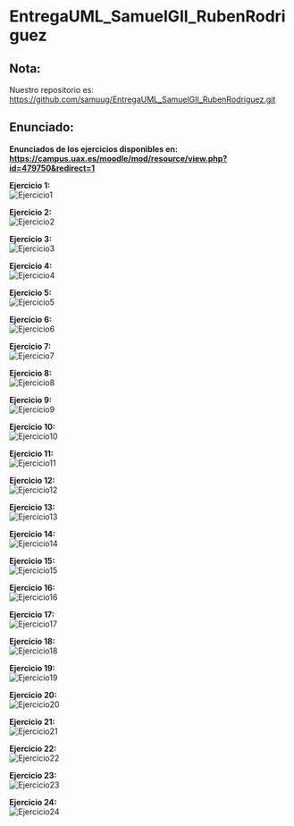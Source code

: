 # EntregaUML_SamuelGIl_RubenRodriguez

## Nota: 
Nuestro repositorio es: https://github.com/samuug/EntregaUML_SamuelGIl_RubenRodriguez.git

## Enunciado:
__Enunciados de los ejercicios disponibles en: https://campus.uax.es/moodle/mod/resource/view.php?id=479750&redirect=1__

__Ejercicio 1:__  
![Ejercicio1](http://www.plantuml.com/plantuml/png/NOwngeD044Nx_Oh5-ZKYhx5IZ5sI8dymSHUpChiJnfqY2VdtZ05HqWoSuPxBRUOCd2MYeUlaXsoxm8CWlOor7I5nNPpzo5Ge7m94dvdgqhpDch_eWJIgOXVdI6aCMLnTARHfk0c3vhSoO4WJ5Bk6Ji0nk1-__FlVhFOfk5Tw3FVPgx0b8d10_Exi9szFyD1tjP9FIilinYSd4Jy0)

__Ejercicio 2:__  
![Ejercicio2](http://www.plantuml.com/plantuml/png/ZP31IWD138RlynHXxxru50gLAWfY4Nhm76S2PibCIZ8BWlWmFeilvdOhij2HxJN_doyVsNX5gqCMe9uiScIz2bj1TtZ4IizahWNX8-mqlnh16hhZl0it1nBXfElkXKjojIxiC79cAdKSFd5AGbwrZDqzlHz7GqzZwpFyyky75Y7BsZho5pOldO0FKtj6l6KisA9DmQBp_a0baltdkqKJzHR-b5ncEl_gQdN-X6kuy_hz1H4TaqBK4YRxfHruuruXKPXhBjVFuBFrjis6IXgo_000)

__Ejercicio 3:__  
![Ejercicio3](http://www.plantuml.com/plantuml/png/dP51RXKn38RtEOML_PEOLcKnOb5H2fkfzDHAxDt4LAuoySX9ka6SWXDm1CxmBeRJykPDfR9Xbx6Tp_D_kImLjROv0JsI1Wuivyx9_IE52jFmtG5mBfLhiquU_Kqh910fGPBsfEHj872B64U_H-NI2mjo6VrdnHmOlVkn0h-m1CaHExOpaun-mhNSx-BXjrmfuSkwuUBT-Mwu6DxtLgMGEU1u-9b8xBkq-sFfxbkRiJuNPH6jDDvW94M818TV2UVUmbP5RI59Heq24U4hvy2TJUOXofNaGlhqT_ajFRI4kWqmdVtJ25mdsAj1jagkosA1y2J5VaivRf6tj2GEhvGSVHXrPVwlcRqbf8G6ApmlYTvKbEK1qydG9ogsNm97ERdfS-6Ldu-DiZn7cGROxTPd7FqT0ULWxQfe9myVt7Hc8yUmRqwuu_tje1a4VJb39E-SkwGSsvp-0000)

__Ejercicio 4:__  
![Ejercicio4](http://www.plantuml.com/plantuml/png/XL5TRY8n37xFAIoU5sa7xR9irKgeKyfJAIedC1cN1cLYb3XFj8VX21L7c8lLgK2e6bLz-_Bz-5FiQHACabiFjALedNNynpokjsG5QXHg8lexMc4GXnlUcmMtwqXm0uEp2Wt1MI-uvdR7ISZZmDJP2wjPlTtHEylcdkmBWWkb22o7935RnK5TrUz_Vq-6PnTwQZKQzUEuYNWnJ2xnlZgUV8qdskJG893W3djjewgw3Fl1End_Dmye51rwVSyZ1YTiPacSPoMUkEqEMig_ODuTvHFSOenSmDAN9AM25yJMTuTKDlLcpdVmrTxKBZVObBr_jsl5ERYJQOvU_wZi4bqgn2pji7jNGiVsxmhNhyEXzi0Lh0Wes4n18YeoPagXoQt_0000)

__Ejercicio 5:__  
![Ejercicio5](http://www.plantuml.com/plantuml/png/ZP31IWD138RlynHXxxru50gLAWfY4Nhm76S2PibCIZ8BWlWmFeilvdOhij2HxJN_doyVsNX5gqCMe9uiScIz2bj1TtZ4IizahWNX8-mqlnh16hhZl0it1nBXfElkXKjojIxiC79cAdKSFd5AGbwrZDqzlHz7GqzZwpFyyky75Y7BsZho5pOldO0FKtj6l6KisA9DmQBp_a0baltdkqKJzHR-b5ncEl_gQdN-X6kuy_hz1H4TaqBK4YRxfHruuruXKPXhBjVFuBFrjis6IXgo_000)

__Ejercicio 6:__  
![Ejercicio6](http://www.plantuml.com/plantuml/png/ZP31IWD138RlynHXxxru50gLAWfY4Nhm76S2PibCIZ8BWlWmFeilvdOhij2HxJN_doyVsNX5gqCMe9uiScIz2bj1TtZ4IizahWNX8-mqlnh16hhZl0it1nBXfElkXKjojIxiC79cAdKSFd5AGbwrZDqzlHz7GqzZwpFyyky75Y7BsZho5pOldO0FKtj6l6KisA9DmQBp_a0baltdkqKJzHR-b5ncEl_gQdN-X6kuy_hz1H4TaqBK4YRxfHruuruXKPXhBjVFuBFrjis6IXgo_000)

__Ejercicio 7:__  
![Ejercicio7](http://www.plantuml.com/plantuml/png/ZP31IWD138RlynHXxxru50gLAWfY4Nhm76S2PibCIZ8BWlWmFeilvdOhij2HxJN_doyVsNX5gqCMe9uiScIz2bj1TtZ4IizahWNX8-mqlnh16hhZl0it1nBXfElkXKjojIxiC79cAdKSFd5AGbwrZDqzlHz7GqzZwpFyyky75Y7BsZho5pOldO0FKtj6l6KisA9DmQBp_a0baltdkqKJzHR-b5ncEl_gQdN-X6kuy_hz1H4TaqBK4YRxfHruuruXKPXhBjVFuBFrjis6IXgo_000)

__Ejercicio 8:__  
![Ejercicio8](http://www.plantuml.com/plantuml/png/ZP31IWD138RlynHXxxru50gLAWfY4Nhm76S2PibCIZ8BWlWmFeilvdOhij2HxJN_doyVsNX5gqCMe9uiScIz2bj1TtZ4IizahWNX8-mqlnh16hhZl0it1nBXfElkXKjojIxiC79cAdKSFd5AGbwrZDqzlHz7GqzZwpFyyky75Y7BsZho5pOldO0FKtj6l6KisA9DmQBp_a0baltdkqKJzHR-b5ncEl_gQdN-X6kuy_hz1H4TaqBK4YRxfHruuruXKPXhBjVFuBFrjis6IXgo_000)

__Ejercicio 9:__  
![Ejercicio9](http://www.plantuml.com/plantuml/png/ZP31IWD138RlynHXxxru50gLAWfY4Nhm76S2PibCIZ8BWlWmFeilvdOhij2HxJN_doyVsNX5gqCMe9uiScIz2bj1TtZ4IizahWNX8-mqlnh16hhZl0it1nBXfElkXKjojIxiC79cAdKSFd5AGbwrZDqzlHz7GqzZwpFyyky75Y7BsZho5pOldO0FKtj6l6KisA9DmQBp_a0baltdkqKJzHR-b5ncEl_gQdN-X6kuy_hz1H4TaqBK4YRxfHruuruXKPXhBjVFuBFrjis6IXgo_000)

__Ejercicio 10:__  
![Ejercicio10](http://www.plantuml.com/plantuml/png/ZP31IWD138RlynHXxxru50gLAWfY4Nhm76S2PibCIZ8BWlWmFeilvdOhij2HxJN_doyVsNX5gqCMe9uiScIz2bj1TtZ4IizahWNX8-mqlnh16hhZl0it1nBXfElkXKjojIxiC79cAdKSFd5AGbwrZDqzlHz7GqzZwpFyyky75Y7BsZho5pOldO0FKtj6l6KisA9DmQBp_a0baltdkqKJzHR-b5ncEl_gQdN-X6kuy_hz1H4TaqBK4YRxfHruuruXKPXhBjVFuBFrjis6IXgo_000)

__Ejercicio 11:__  
![Ejercicio11](http://www.plantuml.com/plantuml/png/TL9DRzGm4BtdLupsM6ahSequ55AGa0fRiHNtgJr4HXDFDBPHrOZ_ZkjHTiE1M_m-nkzDV9SoQYup0_qYTS45wVjkP4m9ne9UPUq009v2BYm3lBkzlO4dUia23HzLeh1C0GVeguhcHSn0BWRNK8fbtiwDEvVdO_wNRzXUynKpQK06Jmn95j5C5_56DkM7aaKhPR4QzAcsybAju2GcqjzOUyND_X-w-zDPSNWe4-fRxoynvLfyCsUo2yPGFFhzbOyOqlLS1-qxhnRJ5LHYQtTYigIFc39PZyzAoPdvif3zWFFFCcCMiuNeYD4Zf30lJFOlX1ad-_xnnXP56xTRsMhRHKzgKLesnbakfsyoeKLw21HVZJWzxuRP0kzftArljSs_E6AAsL9yB1JD_fscmgXsERA1zvIobk1RQNjjSAWlh8UJXYb4v0CSZmswgHCM3WuFO48OQWfG0y4JlE_QRuD3VpLjuW7E12mEERmYKApYxewYBpDtVm40)

__Ejercicio 12:__  
![Ejercicio12](http://www.plantuml.com/plantuml/png/JOvD2eD034RtEKLmAJZKBbq9jikksWkaOoXJvWSo6IYKdieZUB6A8BfzxoLyVLOIBS4ZlrciiowrPnWyvOpNh5Ai5g4l3FCqkbVgiCK7VpJ1XPIicwVOuScOZTv8MHnvpajfZAcHOmcuOVZ1_XIhzV000ebD5QQcMLsDz_9iTbyTMkWvZiji-0C0)

__Ejercicio 13:__  
![Ejercicio13](http://www.plantuml.com/plantuml/png/SoWkIImgAStDuNBEIImkLWZ8pybCpy_Bh-QgvO89bUQL0FaA2X5M2eOAVgMvgKNvG5uaWWTI2zEee6Ief92lgwjahAUdfGJHh605DBSuDLN1ZiiXDIy5P1i0)

__Ejercicio 14:__  
![Ejercicio14](http://www.plantuml.com/plantuml/png/TSyn3i8W5CRndLDy5o2nb7OWqVG8ZZeso513nHGw6Uyk68PFqqwFz_-518QOnYMjiuUxkyLETWgD5iBwCKOyWszUuashuZLb12u6iZdamzKWJs9LULlR_ylortNr7Uw-VAnS9cjVLH8NBpz2aB8y7Z0uX-WSJjpLJc-v5r0LD07tRZltb8KOtEEsplu3)

__Ejercicio 15:__  
![Ejercicio15](http://www.plantuml.com/plantuml/png/TOv12u8m7CNl-nIF7OE9ctZn44BtybYNm6o4CbsuxHHzznochLYtlVVRZ_SlZQr7wte5sScnQPjMyvoGdQgDGQLLUzE3Vf3dMhd1JXd70XnxryjH4vm-mVzSD52U91iApHXeDZtFTFPHeD96Icm9ELmwsLXOxaVM9C9qzn1-al5qUlYvz8kBD_-3inalDll1UTIst1_knuDprrB4oYmiHKnVoZnMXZefvN1rlNe1)

__Ejercicio 16:__  
![Ejercicio16](http://www.plantuml.com/plantuml/png/POvDIWD148NtVOeYIo71k72HLI0ehiA0Ng3iVaugT5U5_e68U1ZFu15oCHd3a0pPlk-zZxSkbNDjAHBso5wysFBHRIANGXroCMNwSbjBxnahMj8RZjLSboKX4nyGemIxW5VqJODTaVl5OeJFy3kc05BsaWHQpqj1EWpJuvLesnAo3MNH0Ato8Pwzc4wCtywD9sURqwz-jXx_V4Rp-KqqLbVqLEhfXpmN3apUz6BfilLGgPRfuInvaJqFWhkfW7P37k3MqD1I_0C0)

__Ejercicio 17:__  
![Ejercicio17](http://www.plantuml.com/plantuml/png/ZPBHQbin38Rl_HGYbuE6zcfGncYQTInGGc5z0HrRxLHiwyp77eEoXzepxCMcE77T9OVHgtEGFlsIV-bgofXo2HxeYP9botBntfYrnsc2QnuyIoQBpmQs4eP4bt01z_GpYu5FdCWg7rzYOFJhwK6YQ6ovVDVGRGcK11m1XT4JEfaKQ643gp-_QnP7qc4ILaLMLiolDioTnvZnkOdrUWDh7D6oGzU3lUwU0cRM9y396pfqoqCIrTvylTxsjCwGYvUNG1zqB8DNpVhwFYji74l0mzifbd28z4OtJqfwJDfhBOuVgtZUYzyupf8O_Kn3TDyBJzmQdfYJQCeOH6K_a_s6knAEYlVXMqP17ej7Lo57FyINVsKRcGZz4NE-N9usloMhSy-TIDyxEugP7vfd_xkYLsOTZcL6khlNY_ON0ekT-miuEnFzNRmwOkZ4Bjt0TY1m2Ii_K7f4-6ZgGS3YN8bvzevIfaYMG74mRQ_7tVSwfksdAzPigzBMcrXDJhLvDRIoTT9MrLGK_w8R4bZ11zDCUYDkp1L5LuB_2m00)

__Ejercicio 18:__  
![Ejercicio18](http:)

__Ejercicio 19:__  
![Ejercicio19](http://www.plantuml.com/plantuml/png/TPBDhjem48NtVeeHoqet8ijUNLMNKhgg01Nw08upq47-GKuiLMrvzuxjEZ8Yh98SdvavypdlmoZz68m6lA1NfCYr7uKGQos70RuZ7mSlMRL_1C1NL3_bAxHm93HNnyeN79IdQpGa7N-DBFDJMLBHsZGV06qmHQfRYbiPjEikEBeuOkrwEhl_XTjWqCT-MsSwZ_M4LHYTduII3Ne4vJ5rVvvpsJHJ7UmydJ6QSynluImzonkEsRiYvy-ycP7ZmsfP4pSe2wsTHfMnpQMVmpPNVOpnlTJ01hHztRTUcIonLYrSdPse9Z4H_z6HIfXgw5EIuZf8BUSso7n0TeG-FZLSGwT9fHwV7OUKjcgpqaOgd6KnUVPQsZ4FIxVEblnMUJOzdUAcJw2IpspkkelwZuF5aczj0Iyli6ZJM_xpu1KE20pCewRVVDCmEEuEdqG6NahRsT8zGq2B2a72cn0JMZPc__9XL8WUGCl-U_lRtwaWqNz-NAY2oEZIkRkl1b6GbTCIFjS8yOws3qR_0m00)

__Ejercicio 20:__  
![Ejercicio20](http://www.plantuml.com/plantuml/png/RK_BIiKm4DtdAuOiXLxkTLbSNF5kt1Nn1s8yo4WwAPDK4FmXb-8dzCSqj25KtCsSSpYFSyfEypm6mYlKi-TuVJHtmQL40pH5STlt44EzaAOeoJq5RCZZykc5VTpUUydGDuZdvLkgcSPt-5mbjpxFRkNDbaFsPAdho1uFXojRygYd2nB62SkNCmMu-UYwNNu5MuLwh3uqECtiUNAIiTgVxBuWzKr44BCdYtbh-n_RfZLP7H7Nm2PftV5Bq8Mrm6hfZv3wml4Bp1doF8_X1m00)

__Ejercicio 21:__  
![Ejercicio21](http://www.plantuml.com/plantuml/png/SoWkIImgAStDKKZDIYrApapEp3Sov7BEIImkLd3DAybCIKnnJyrFBqfCoqnEhEPIK70-l3abCptVIi5G8IIreYGVAEINdvjKb8eGgUM26k2JcPSAr5GBvJeM8VC2IlDAya5SBWnx56ngT7KXkd59EXRXb8EOpCK5rg-WPA2dfwMaaA-hgsG4Oa5b7OjGv1IKZ94akHnIyrA0OG80)

__Ejercicio 22:__  
![Ejercicio22](http://www.plantuml.com/plantuml/png/RP1DIiH048NtTOecIs46PvRYOZHa9qF0mNrDToab_HFwHyJeaJo55xCxJ30csNNL--fLrpk4Y3ucemMzafSisUttK6iCGTIS52hHmz6PiwSRiHCdUeyEMk_Us4h6IGj_liDV-GKNZoPqc3tlpam-kedLTdirPslKcdfuSFQ5OrB5xPWC-GdIQlp07XvJH_wP9TCQr2WkMjasA6lVqcJ8HjU4w9ECoQFkuSJTm99DHfHYfChSejb3wtn4XT0coWzuobsq2FUefRDbvX9WjQk4ssn4TPsFhcQHmFzIt7vcSaXYLHa2c2kp1UFzC3uMmF9wE91LoUXV)

__Ejercicio 23:__  
![Ejercicio23](http://www.plantuml.com/plantuml/png/SoWkIImgAStDKKZDIYrApapEp3Sovk9opaaiBbPmpiyhBYagJGOAvbLprSA4NLCoqq0A5L8hIbBpKZ3L8RHdbUQLv4EbCrFmwS1KgsIWfsUef92lgmjcQYcXwEBYud806WLqEG00)

__Ejercicio 24:__  
![Ejercicio24](http://www.plantuml.com/plantuml/png/POwn2i8m48RtFCMHKKYnugGE1Qdu0EeUqYkUf4tf9IxgkzkAJGfTGlW--ByhsElUXyO2Fh0tPCXjjk9eDJEK5TKZU7t4drpPHIXEQEuQAWHgHx2372w4JUUIgQdTmphBeebBPySTUMtJTiaceDK9tEX9s5O_CbL1vXASKY27rPMS7oHcVpYybOgDXPbQ2n6ReXZUqDWl)
